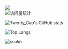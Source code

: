   <!-- dynamic typing effect 动态打字效果 -->
  <div>
    <a href="http://yunfei.plus">
      <img src="https://readme-typing-svg.demolab.com?font=Fira+Code&pause=1000&width=435&lines=Hello%2C%20World;欢迎来到这里!&center=true&size=27" />
    </a>
  </div>

  <div>
    <!-- visitor -->
    <img src="https://komarev.com/ghpvc/?username=Twenty-Gao&label=Views&color=orange&style=flat" alt="访问量统计" />&emsp;
  </div>

![Twenty_Gao's GitHub stats](https://github-readme-stats.vercel.app/api?username=Twenty-Gao)

![Top Langs](https://github-readme-stats.vercel.app/api/top-langs/?username=Twenty-Gao)

![snake](./dist/github-contribution-grid-snake.svg)
<!--
**Twenty-Gao/Twenty-Gao** is a ✨ _special_ ✨ repository because its `README.md` (this file) appears on your GitHub profile.

Here are some ideas to get you started:

- 🔭 I’m currently working on ...
- 🌱 I’m currently learning ...
- 👯 I’m looking to collaborate on ...
- 🤔 I’m looking for help with ...
- 💬 Ask me about ...
- 📫 How to reach me: ...
- 😄 Pronouns: ...
- ⚡ Fun fact: ...
-->
